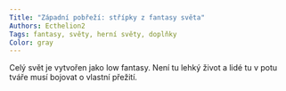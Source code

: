 ```yaml
---
Title: "Západní pobřeží: střípky z fantasy světa"
Authors: Ecthelion2
Tags: fantasy, světy, herní světy, doplňky
Color: gray
---
```

Celý svět je vytvořen jako low fantasy. Není tu lehký život a lidé tu
v potu tváře musí bojovat o vlastní přežití.
